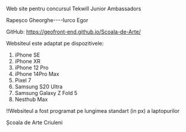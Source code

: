 Web site pentru concursul Tekwill Junior Ambassadors

Rapeșco Gheorghe----Iurco Egor

GitHub: https://geofront-end.github.io/Scoala-de-Arte/

Websiteul este adaptat pe dispozitivele:
1. iPhone SE
2. iPhone XR
3. iPhone 12 Pro
4. iPhone 14Pro Max
5. Pixel 7
6. Samsung S20 Ultra
7. Samsung Galaxy Z Fold 5
8. Nesthub Max

!!Websiteul a fost programat pe lungimea standart (in px) a laptopurilor

Școala de Arte Criuleni